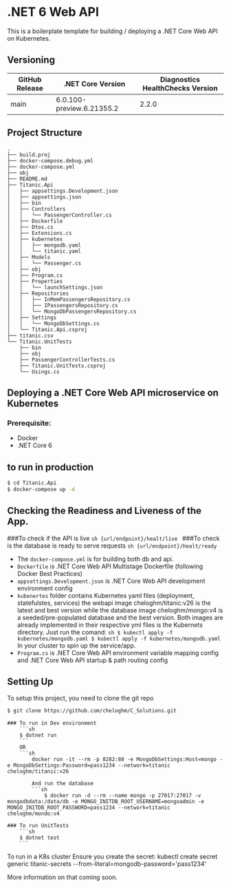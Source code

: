 # .NET 6 Web API

This is a boilerplate template for building / deploying a .NET Core Web API on Kubernetes.

## Versioning
| GitHub Release | .NET Core Version | Diagnostics HealthChecks Version |
|----------------|------------ |---------------------|
| main | 6.0.100-preview.6.21355.2 | 2.2.0 |

## Project Structure
```
.
├── build.proj
├── docker-compose.debug.yml
├── docker-compose.yml
├── obj
├── README.md
├── Titanic.Api
│   ├── appsettings.Development.json
│   ├── appsettings.json
│   ├── bin
│   ├── Controllers
│   │   └── PassengerController.cs
│   ├── Dockerfile
│   ├── Dtos.cs
│   ├── Extensions.cs
│   ├── kubernetes
│   │   ├── mongodb.yaml
│   │   └── titanic.yaml
│   ├── Models
│   │   └── Passenger.cs
│   ├── obj
│   ├── Program.cs
│   ├── Properties
│   │   └── launchSettings.json
│   ├── Repositories
│   │   ├── InMemPassengersRepository.cs
│   │   ├── IPassengersRepository.cs
│   │   └── MongoDbPassengersRepository.cs
│   ├── Settings
│   │   └── MongoDbSettings.cs
│   └── Titanic.Api.csproj
├── titanic.csv
└── Titanic.UnitTests
    ├── bin
    ├── obj
    ├── PassengerControllerTests.cs
    ├── Titanic.UnitTests.csproj
    └── Usings.cs
```

## Deploying a .NET Core Web API microservice on Kubernetes

### Prerequisite:

- Docker
- .NET Core 6


## to run in production
```sh
$ cd Titanic.Api
$ docker-compose up -d
```

## Checking the Readiness and Liveness of the App.
###To check if the API is live
    ```sh
    {url/endpoint}/healt/live
    ```
###To check is the database is ready to serve requests
    ```sh
    {url/endpoint}/healt/ready
    ```

- The `docker-compose.yml` is for building both db and api.
- `Dockerfile` is .NET Core Web API Multistage Dockerfile (following Docker Best Practices)
- `appsettings.Development.json` is .NET Core Web API development environment config
- `kubenertes` folder contains Kubernetes yaml files (deployment, statefulstes, services) the webapi image cheloghm/titanic:v26 is the latest and best version
               while the database image cheloghm/mongo:v4 is a seeded/pre-populated database and the best version. Both images are already implemented in their                respective yml files is the Kubernets directory. Just run the comand:
               ```sh
               $ kubectl apply -f kubernetes/mongodb.yaml
               $ kubectl apply -f kubernetes/mongodb.yaml
               ```
               In your cluster to spin up the service/app.
- `Program.cs` is .NET Core Web API environment variable mapping config and .NET Core Web API startup & path routing config 

## Setting Up

To setup this project, you need to clone the git repo

```sh
$ git clone https://github.com/cheloghm/C_Solutions.git
```

    ### To run in Dev environment 
        ```sh
        $ dotnet run
        ```
        OR
        ```sh
            docker run -it --rm -p 8282:80 -e MongoDbSettings:Host=mongo -e MongoDbSettings:Password=pass1234 --network=titanic cheloghm/titanic:v26
```
        And run the database
        ```sh
            $ docker run -d --rm --name mongo -p 27017:27017 -v mongodbdata:/data/db -e MONGO_INITDB_ROOT_USERNAME=mongoadmin -e                MONGO_INITDB_ROOT_PASSWORD=pass1234 --network=titanic cheloghm/mondo:v4
```

    ### To run UnitTests
        ```sh
        $ dotnet test 
        ```

To run in a K8s cluster
Ensure you create the secret: kubectl create secret generic titanic-secrets --from-literal=mongodb-password='pass1234'

More information on that coming soon.

